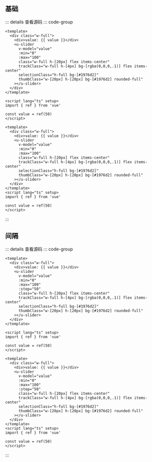 <!-- import -->
<script setup>
import Basic from '../examples/slider/01.basic.vue'
import Step from '../examples/slider/02.step.vue'
</script>
<!-- import -->

## 基础

<!-- component -->
<Basic></Basic>
::: details 查看源码
::: code-group
```vue [template]
<template>
  <div class="w-full">
    <div>value: {{ value }}</div>
    <u-slider 
      v-model="value" 
      :min="0"
      :max="100" 
      class="w-full h-[20px] flex items-center"
      trackClass="w-full h-[4px] bg-[rgba(0,0,0,.1)] flex items-center"
      selectionClass="h-full bg-[#1976d2]"
      thumbClass="w-[20px] h-[20px] bg-[#1976d2] rounded-full"
    ></u-slider>
  </div>
</template>
```

```vue [script]
<script lang="ts" setup>
import { ref } from 'vue'

const value = ref(50)
</script>
```

```vue [all]
<template>
  <div class="w-full">
    <div>value: {{ value }}</div>
    <u-slider 
      v-model="value" 
      :min="0"
      :max="100" 
      class="w-full h-[20px] flex items-center"
      trackClass="w-full h-[4px] bg-[rgba(0,0,0,.1)] flex items-center"
      selectionClass="h-full bg-[#1976d2]"
      thumbClass="w-[20px] h-[20px] bg-[#1976d2] rounded-full"
    ></u-slider>
  </div>
</template>
<script lang="ts" setup>
import { ref } from 'vue'

const value = ref(50)
</script>

```

:::
<!-- component -->

## 间隔

<!-- component -->
<Step></Step>
::: details 查看源码
::: code-group
```vue [template]
<template>
  <div class="w-full">
    <div>value: {{ value }}</div>
    <u-slider 
      v-model="value" 
      :min="0"
      :max="100" 
      :step="50"
      class="w-full h-[20px] flex items-center"
      trackClass="w-full h-[4px] bg-[rgba(0,0,0,.1)] flex items-center"
      selectionClass="h-full bg-[#1976d2]"
      thumbClass="w-[20px] h-[20px] bg-[#1976d2] rounded-full"
    ></u-slider>
  </div>
</template>
```

```vue [script]
<script lang="ts" setup>
import { ref } from 'vue'

const value = ref(50)
</script>
```

```vue [all]
<template>
  <div class="w-full">
    <div>value: {{ value }}</div>
    <u-slider 
      v-model="value" 
      :min="0"
      :max="100" 
      :step="50"
      class="w-full h-[20px] flex items-center"
      trackClass="w-full h-[4px] bg-[rgba(0,0,0,.1)] flex items-center"
      selectionClass="h-full bg-[#1976d2]"
      thumbClass="w-[20px] h-[20px] bg-[#1976d2] rounded-full"
    ></u-slider>
  </div>
</template>
<script lang="ts" setup>
import { ref } from 'vue'

const value = ref(50)
</script>

```

:::
<!-- component -->
